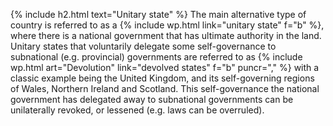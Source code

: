 {% include h2.html text="Unitary state" %}
The main alternative type of country is referred to as a {% include wp.html link="unitary state" f="b" %}, where there is a national government that has ultimate authority in the land. Unitary states that voluntarily delegate some self-governance to subnational (e.g. provincial) governments are referred to as {% include wp.html art="Devolution" link="devolved states" f="b" puncr="," %} with a classic example being the United Kingdom, and its self-governing regions of Wales, Northern Ireland and Scotland. This self-governance the national government has delegated away to subnational governments can be unilaterally revoked, or lessened (e.g. laws can be overruled). 